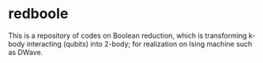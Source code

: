 # redboole
This is a repository of codes on Boolean reduction, which is transforming k-body interacting (qubits) into 2-body; for realization on Ising machine such as DWave.
